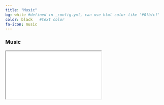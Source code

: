 ```yaml
---
title: "Music"
bg: white #defined in _config.yml, can use html color like '#0fbfcf'
color: black   #text color
fa-icon: music
---
```


### Music

<div class="icontain">
  <iframe src="//www.youtube.com/embed/aC6CPwu0I44" allowfullscreen></iframe>
</div>
